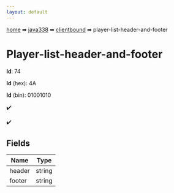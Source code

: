 ```yaml
---
layout: default
---
```


[home](/) ➡ [java338](/protocol/java338) ➡ [clientbound](/protocol/java338/clientbound) ➡ player-list-header-and-footer

# Player-list-header-and-footer

**Id**: 74

**Id** (hex): 4A

**Id** (bin): 01001010

✔️

✔️

## Fields

Name | Type
---|---
header | string
footer | string

